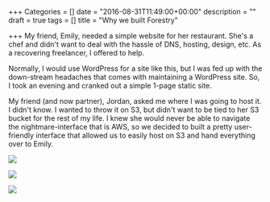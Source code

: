+++
Categories = []
date = "2016-08-31T11:49:00+00:00"
description = ""
draft = true
tags = []
title = "Why we built Forestry"

+++
My friend, Emily, needed a simple website for her restaurant.  She's a chef and didn't want to deal with the hassle of DNS, hosting, design, etc.  As a recovering freelancer, I offered to help. 

Normally, I would use WordPress for a site like this, but I was fed up with the down-stream headaches that comes with maintaining a WordPress site.  So, I took an evening and cranked out a simple 1-page static site.

My friend (and now partner), Jordan, asked me where I was going to host it.  I didn't know.  I wanted to throw it on S3, but didn't want to be tied to her S3 bucket for the rest of my life. I knew she would never be able to navigate the nightmare-interface that is AWS, so we decided to built a pretty user-friendly interface that allowed us to easily host on S3 and hand everything over to Emily.

![](/blog/forestryio/images/aws-console-puke.png)

![](/blog/forestryio/images/admin1.png)

![](/blog/forestryio/images/cms2.png)
